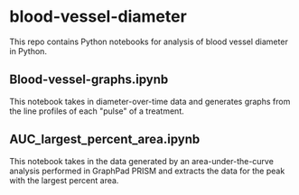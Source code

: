 # blood-vessel-diameter

This repo contains Python notebooks for analysis of blood vessel diameter in Python.

## Blood-vessel-graphs.ipynb

This notebook takes in diameter-over-time data and generates graphs from the line profiles of each "pulse" of a treatment.

## AUC_largest_percent_area.ipynb

This notebook takes in the data generated by an area-under-the-curve analysis performed in GraphPad PRISM and extracts the data for the peak with the largest percent area. 
